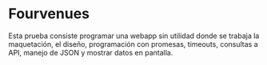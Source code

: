 # Fourvenues

Esta prueba consiste programar una webapp sin utilidad donde se trabaja la maquetación, el diseño, programación con promesas, timeouts, consultas a API, manejo de JSON y mostrar datos en pantalla.

#
